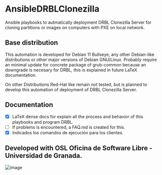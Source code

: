 # AnsibleDRBLClonezilla

Ansible playbooks to autmatically deployment DRBL Clonezilla Server for cloning partitions or images on computers with PXE on local network.

## Base distribution

This automation is developed for Debian 11 Bullseye, any other Debian-like distributions or other major versions of Debian GNU/Linux. Probably require an minimal update for concrete package of grub-common because an downgrade is necesary for DRBL, this is explained in future LaTeX documentation.

On other Distributions Red-Hat like remain not tested, but is planned to develop this automation of deployment of DRBL Clonezilla Server.

## Documentation
- [x] LaTeX dense docs for explain all the process and behavior of this playbooks and program DRBL.
- [ ] If problems is encountered, a FAQ.md is created for this.
- [x] Indicados los comandos de ejecución para los clientes.
## Developed with OSL Oficina de Software Libre - Universidad de Granada.
![image](https://user-images.githubusercontent.com/64685260/207891712-a14d976a-70b5-4a8c-a610-ee02ed9c1204.png)
